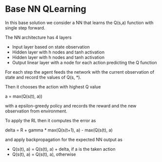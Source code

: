 # Base NN QLearning

In this base solution we consider a NN that learns the Q(s,a) function with single step forward.

The NN architecture has 4 layers

- Input layer based on state observation
- Hidden layer with h nodes and tanh activation
- Hidden layer with h nodes and tanh activation
- Output linear layer with a node for each action predicting the Q function

For each step the agent feeds the network with the current observation of state and record the values of Q(s, *).

Then it chooses the action with highest Q value

a = max(Q(s(t), a))

with a epsilon-greedy policy and records the reward and the new observation from environment.

To apply the RL then it computes the error as 

delta = R + gamma * max(Q(s(t+1), a) - max(Q(s(t), a)

and apply backpropagation for the expected NN output as 

- Q(s(t), a) = Q(s(t), a) + delta, if a is the taken action
- Q(s(t), a) = Q(s(t), a), otherwise
